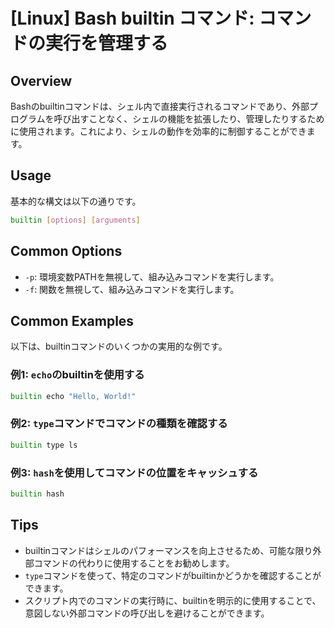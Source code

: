 # [Linux] Bash builtin コマンド: コマンドの実行を管理する

## Overview
Bashのbuiltinコマンドは、シェル内で直接実行されるコマンドであり、外部プログラムを呼び出すことなく、シェルの機能を拡張したり、管理したりするために使用されます。これにより、シェルの動作を効率的に制御することができます。

## Usage
基本的な構文は以下の通りです。

```bash
builtin [options] [arguments]
```

## Common Options
- `-p`: 環境変数PATHを無視して、組み込みコマンドを実行します。
- `-f`: 関数を無視して、組み込みコマンドを実行します。

## Common Examples
以下は、builtinコマンドのいくつかの実用的な例です。

### 例1: `echo`のbuiltinを使用する
```bash
builtin echo "Hello, World!"
```

### 例2: `type`コマンドでコマンドの種類を確認する
```bash
builtin type ls
```

### 例3: `hash`を使用してコマンドの位置をキャッシュする
```bash
builtin hash
```

## Tips
- builtinコマンドはシェルのパフォーマンスを向上させるため、可能な限り外部コマンドの代わりに使用することをお勧めします。
- `type`コマンドを使って、特定のコマンドがbuiltinかどうかを確認することができます。
- スクリプト内でのコマンドの実行時に、builtinを明示的に使用することで、意図しない外部コマンドの呼び出しを避けることができます。